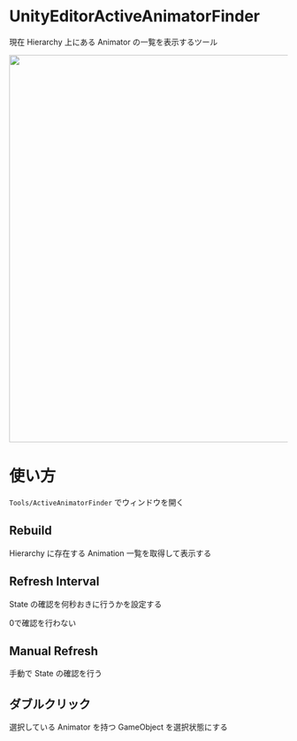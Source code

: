 # UnityEditorActiveAnimatorFinder

現在 Hierarchy 上にある Animator の一覧を表示するツール

<img src="https://github.com/yayorozu/ImageUploader/blob/master/ActiveAnimatorFinder/Top.png" width="700">

# 使い方

`Tools/ActiveAnimatorFinder` でウィンドウを開く

## Rebuild
Hierarchy に存在する Animation 一覧を取得して表示する

## Refresh Interval

State の確認を何秒おきに行うかを設定する

0で確認を行わない

## Manual Refresh

手動で State の確認を行う

## ダブルクリック

選択している Animator を持つ GameObject を選択状態にする
